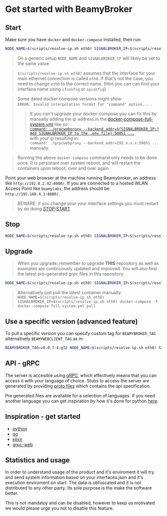 # Get started with BeamyBroker

## Start

Make sure you have `docker` and `docker-compose` installed, then run:

```bash
NODE_NAME=$(scripts/resolve-ip.sh eth0) SIGNALBROKER_IP=$(scripts/resolve-ip.sh eth0) docker-compose -f docker-compose-full-system.yml up
```
> On a generic setup `NODE_NAME` and `SIGNALBROKER_IP` will likely be set to the same value.

> `$(scripts/resolve-ip.sh eth0)` assumes that the interface for your main
> ethernet connection is called `eth0`. If that's not the case, you need to
> change `eth0` to the correct name. (Hint you can can find your interface name using `ifconfig` or
> `ipconfig`).

> Some dated docker compose versions might show <br /> `ERROR: Invalid interpolation format for "command" option... `. <br /> 
>> If you can't upgrade your docker-compose you can fix this by manually adding the ip address in the  [docker-compose-full-system.yml](docker-compose-full-system.yml) like so: <br /> [`command: ./grpcwebproxy --backend_addr=${SIGNALBROKER_IP:?Add SIGNALBROKER_IP to the .env file}:50051 ...`](https://github.com/beamylabs/beamylabs-start/blob/master/docker-compose-full-system.yml#L34) <br /> with your ip resulting in: <br /> `command: ./grpcwebproxy --backend_addr=192.x.x.x:50051 ...` <br /> manually.

> Running the above `docker-compose` command only needs to be done once. It is
> persistant over system reboot, and will restart the containers upon reboot,
> over and over again.

Point your web browser at the machine running Beamybroker, an address like
`http://192.0.2.42:8080/`. If you are connected to a hosted WLAN Access Point
like `beamylabs`, the address should be `http://192.168.4.1:8080/`.

> BEWARE: if you change your your interface settings you must restart by do doing [STOP](#stop)/[START](#start)

## Stop

```bash
NODE_NAME=$(scripts/resolve-ip.sh eth0) SIGNALBROKER_IP=$(scripts/resolve-ip.sh eth0) docker-compose -f docker-compose-full-system.yml down
```

## Upgrade
>When you upgrade; remember to upgrade **THIS** repository as well as examples are continuously updated and improved. You will also find the latest pre-generated grpc files in this repository.

```bash
NODE_NAME=$(scripts/resolve-ip.sh eth0) SIGNALBROKER_IP=$(scripts/resolve-ip.sh eth0) ./upgrade.sh
```
> Alternatively just pull the latest container manually: 
`
NODE_NAME=$(scripts/resolve-ip.sh eth0) SIGNALBROKER_IP=$(scripts/resolve-ip.sh eth0) docker-compose -f docker-compose-full-system.yml pull
`

## Use a specific version (advanced feature)
To pull a specific version you can specify custom tag for `BEAMYBROKER_TAG` alternatively `BEAMYWEBCLIENT_TAG` as in:

```bash
BEAMYBROKER_TAG=v0.0.7-4-g12 NODE_NAME=$(scripts/resolve-ip.sh eth0) SIGNALBROKER_IP=$(scripts/resolve-ip.sh eth0) docker-compose -f docker-compose-full-system.yml pull
```
## API - gRPC
The server is accesible using [gRPC](https://github.com/grpc/grpc), which effectively means that you can access it with your language of choice. Stubs to access the server are generated by providing [proto files](proto_files/) which contains the api specification. 

Pre generated files are avaliable for a selection of languages. 
If you need another language you can get inspiration by how it's done for python [here](examples/grpc/python/README.md).

## Inspiration - get started

- [python](examples/grpc/python/README.md)
- [go](examples/grpc/go/README.md)
- [elixir](examples/grpc/elixir/car5g/README.md)
- [grpc-web](examples/grpc/grpc-web/README.md)

## Statistics and usage 

In order to understand usage of the product and it's enviroment it will try and send system information based on your interfaces.json and it's execution enviroment on start. The data is obfuscated and it is not distributed to any other party. Its sole purpose is the make the software better.

This is not mandatoy and can be disabled, however to keep us motivated we would please urge you not to disable this feature.
